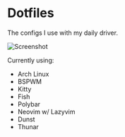 # Dotfiles

The configs I use with my daily driver.

![Screenshot](./screenshots/screenshot_2024-05-01_00:30:07.png)

Currently using:

- Arch Linux
- BSPWM
- Kitty
- Fish
- Polybar
- Neovim w/ Lazyvim
- Dunst
- Thunar
